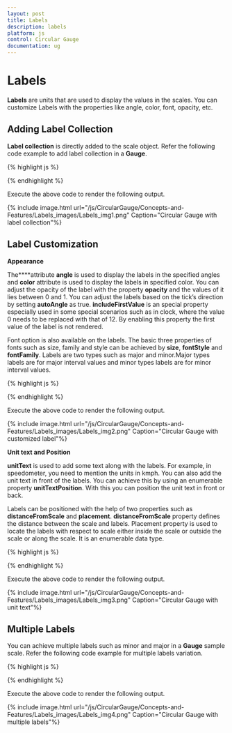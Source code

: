```yaml
---
layout: post
title: Labels
description: labels
platform: js
control: Circular Gauge
documentation: ug
---
```


# Labels

**Labels** are units that are used to display the values in the scales. You can customize Labels with the properties like angle, color, font, opacity, etc.

## Adding Label Collection 

**Label collection** is directly added to the scale object. Refer the following code example to add label collection in a **Gauge**.

{% highlight js %}

<div id="CircularGauge1"></div>
<script type="text/javascript">
$(function () {

//For circular gauge rendering
$("#CircularGauge1").ejCircularGauge({
scales: [{
labels:[{
angle:30
}]
}]
})
});
</script>


{% endhighlight %}



Execute the above code to render the following output.

{% include image.html url="/js/CircularGauge/Concepts-and-Features/Labels_images/Labels_img1.png" Caption="Circular Gauge with  label collection"%}

## Label Customization

**Appearance**

The****attribute **angle** is used to display the labels in the specified angles and **color** attribute is used to display the labels in specified color. You can adjust the opacity of the label with the property **opacity** and the values of it lies between 0 and 1. You can adjust the labels based on the tick’s direction by setting **autoAngle** as true. **includeFirstValue** is an special property especially used in some special scenarios such as in clock, where the value 0 needs to be replaced with that of 12. By enabling this property the first value of the label is not rendered.

Font option is also available on the labels. The basic three properties of fonts such as size, family and style can be achieved by **size**, **fontStyle** and **fontFamily**. Labels are two types such as major and minor.Major types labels are for major interval values and minor types labels are for minor interval values.

{% highlight js %}


<div id="CircularGauge1"></div>
<script type="text/javascript">
$(function () {

// For Circular Gauge rendering
$("#CircularGauge1").ejCircularGauge({
scales: [{
showScaleBar: true,
backgroundColor: "#FAF4B5",
border: { width: 2, color: "Yellow" },
width: 10, radius: 110,
pointers: [{
border: { color: "Yellow", width: 2 },
backgroundColor: "#FAF4B5",
value: 40, length: 80,
width: 16,
opacity: 0.6
}],
labels: [{
// For setting label angle
**angle:10,**
// For setting label opacity
**opacity:0.8,**
// For disable the include first value prperty
**includeFistValue: false,**
// For setting label color
**color: "Yellow",**
// For setting label font
**font:{size: "15px",**
**fontFamily: "Arial",**
**fontStyle: "bold"}**
}]
}]
});});
</script>


{% endhighlight %}



Execute the above code to render the following output.

{% include image.html url="/js/CircularGauge/Concepts-and-Features/Labels_images/Labels_img2.png" Caption="Circular Gauge with customized label"%}

**Unit text and Position**

**unitText** is used to add some text along with the labels. For example, in speedometer, you need to mention the units in kmph. You can also add the unit text in front of the labels. You can achieve this by using an enumerable property **unitTextPosition**. With this you can position the unit text in front or back.

Labels can be positioned with the help of two properties such as **distanceFromScale** and **placement**. **distanceFromScale** property defines the distance between the scale and labels.  Placement property is used to locate the labels with respect to scale either inside the scale or outside the scale or along the scale. It is an enumerable data type.

{% highlight js %}


<div id="CircularGauge1"></div>
<script type="text/javascript">
$(function () {

// For Circular Gauge rendering
$("#CircularGauge1").ejCircularGauge({
scales: [{showRanges: true,
showScaleBar: true,
radius: 150,size:2,
pointers: [{
value: 40,
showBackNeedle: true,
length: 100
}],
labels: [{
// For setting unit text
**unitText: "kmpH",**
// For setting unit text position
**unitTextPosition: "back"**
}],
ranges: [{ startValue: 0, endValue: 50, backgroundColor: "Green",placement:"far",distanceFromScale:-30 },
{ startValue: 50, endValue: 80, backgroundColor: "yellow", placement: "far", distanceFromScale: -30 },
{ startValue: 80, endValue: 100, backgroundColor: "red", placement: "far", distanceFromScale: -30 }]

}]
});});
</script>


{% endhighlight %}



Execute the above code to render the following output.

{% include image.html url="/js/CircularGauge/Concepts-and-Features/Labels_images/Labels_img3.png" Caption="Circular Gauge with unit text"%}

## Multiple Labels

You can achieve multiple labels such as minor and major in a **Gauge** sample scale. Refer the following code example for multiple labels variation.

{% highlight js %}


<div id="CircularGauge1"></div>
<script type="text/javascript">
$(function () {

// For Circular Gauge rendering
$("#CircularGauge1").ejCircularGauge({
scales: [{
showRanges: true, minorIntervalValue: 5,
backgroundColor: "yellow",
border: { width: 1.5, color: "Red" },
showScaleBar: true, radius: 150, size: 5,
pointerCap: {
backgroundColor: "yellow",
borderColor: "Red", borderWidth: 1.5
},
labels: [
// For setting label1
{ type: "minor", color: "yellow" },
// For setting label2
{ type: "major", color: "Red" }],
pointers: [{
backgroundColor: "yellow",
border: { width: 1.5, color: "Red" },
length: 110
}]
}]
});});
</script>


{% endhighlight %}



Execute the above code to render the following output.

{% include image.html url="/js/CircularGauge/Concepts-and-Features/Labels_images/Labels_img4.png" Caption="Circular Gauge with multiple labels"%}

